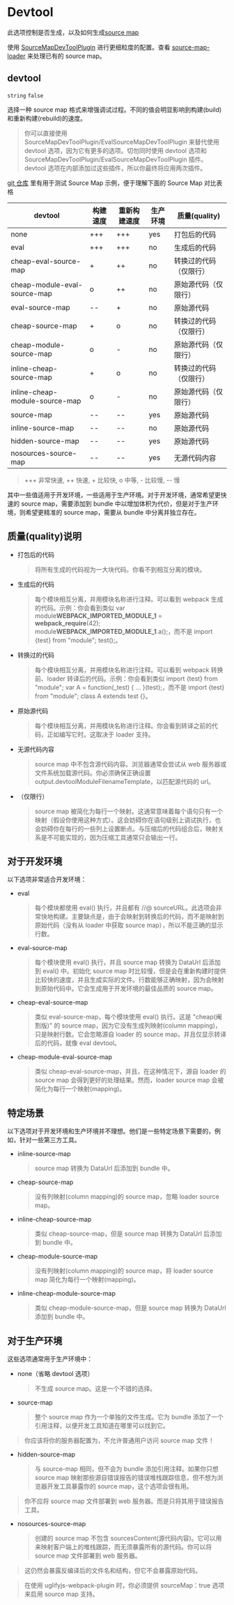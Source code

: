 # Devtool

此选项控制是否生成，以及如何生成[source map](https://blog.teamtreehouse.com/introduction-source-maps)

使用 [SourceMapDevToolPlugin](https://www.webpackjs.com/plugins/source-map-dev-tool-plugin/) 进行更细粒度的配置。查看 [source-map-loader](https://www.webpackjs.com/loaders/source-map-loader/) 来处理已有的 source map。

## devtool

`string` `false`

选择一种 source map 格式来增强调试过程。不同的值会明显影响到构建(build)和重新构建(rebuild)的速度。

> 你可以直接使用 SourceMapDevToolPlugin/EvalSourceMapDevToolPlugin 来替代使用 devtool 选项，因为它有更多的选项。切勿同时使用 devtool 选项和 SourceMapDevToolPlugin/EvalSourceMapDevToolPlugin 插件。devtool 选项在内部添加过这些插件，所以你最终将应用两次插件。

[git 仓库](https://github.com/HeathHwn/webpack-source-map) 里有用于测试 Source Map 示例，便于理解下面的 Source Map 对比表格

| devtool                        | 构建速度 | 重新构建速度 | 生产环境 | 质量(quality)          |
| ------------------------------ | -------- | ------------ | -------- | ---------------------- |
| none                           | +++      | +++          | yes      | 打包后的代码           |
| eval                           | +++      | +++          | no       | 生成后的代码           |
| cheap-eval-source-map          | +        | ++           | no       | 转换过的代码（仅限行） |
| cheap-module-eval-source-map   | o        | ++           | no       | 原始源代码（仅限行）   |
| eval-source-map                | --       | +            | no       | 原始源代码             |
| cheap-source-map               | +        | o            | no       | 转换过的代码（仅限行） |
| cheap-module-source-map        | o        | -            | no       | 原始源代码（仅限行）   |
| inline-cheap-source-map        | +        | o            | no       | 转换过的代码（仅限行） |
| inline-cheap-module-source-map | o        | -            | no       | 原始源代码（仅限行）   |
| source-map                     | --       | --           | yes      | 原始源代码             |
| inline-source-map              | --       | --           | no       | 原始源代码             |
| hidden-source-map              | --       | --           | yes      | 原始源代码             |
| nosources-source-map           | --       | --           | yes      | 无源代码内容           |

> +++ 非常快速, ++ 快速, + 比较快, o 中等, - 比较慢, -- 慢

其中一些值适用于开发环境，一些适用于生产环境。对于开发环境，通常希望更快速的 source map，需要添加到 bundle 中以增加体积为代价，但是对于生产环境，则希望更精准的 source map，需要从 bundle 中分离并独立存在。

## 质量(quality)说明

- 打包后的代码

  > 将所有生成的代码视为一大块代码。你看不到相互分离的模块。

- 生成后的代码

  > 每个模块相互分离，并用模块名称进行注释。可以看到 webpack 生成的代码。示例：你会看到类似 var module**WEBPACK_IMPORTED_MODULE_1** = **webpack_require**(42); module**WEBPACK_IMPORTED_MODULE_1**.a();，而不是 import {test} from "module"; test();。

- 转换过的代码

  > 每个模块相互分离，并用模块名称进行注释。可以看到 webpack 转换前、loader 转译后的代码。示例：你会看到类似 import {test} from "module"; var A = function(\_test) { ... }(test);，而不是 import {test} from "module"; class A extends test {}。

- 原始源代码

  > 每个模块相互分离，并用模块名称进行注释。你会看到转译之前的代码，正如编写它时。这取决于 loader 支持。

- 无源代码内容

  > source map 中不包含源代码内容。浏览器通常会尝试从 web 服务器或文件系统加载源代码。你必须确保正确设置 output.devtoolModuleFilenameTemplate，以匹配源代码的 url。

- （仅限行）
  > source map 被简化为每行一个映射。这通常意味着每个语句只有一个映射（假设你使用这种方式）。这会妨碍你在语句级别上调试执行，也会妨碍你在每行的一些列上设置断点。与压缩后的代码组合后，映射关系是不可能实现的，因为压缩工具通常只会输出一行。

## 对于开发环境

以下选项非常适合开发环境：

- eval

  > 每个模块都使用 eval() 执行，并且都有 //@ sourceURL。此选项会非常快地构建。主要缺点是，由于会映射到转换后的代码，而不是映射到原始代码（没有从 loader 中获取 source map），所以不能正确的显示行数。

- eval-source-map

  > 每个模块使用 eval() 执行，并且 source map 转换为 DataUrl 后添加到 eval() 中。初始化 source map 时比较慢，但是会在重新构建时提供比较快的速度，并且生成实际的文件。行数能够正确映射，因为会映射到原始代码中。它会生成用于开发环境的最佳品质的 source map。

- cheap-eval-source-map

  > 类似 eval-source-map，每个模块使用 eval() 执行。这是 "cheap(阉割版)" 的 source map，因为它没有生成列映射(column mapping)，只是映射行数。它会忽略源自 loader 的 source map，并且仅显示转译后的代码，就像 eval devtool。

- cheap-module-eval-source-map
  > 类似 cheap-eval-source-map，并且，在这种情况下，源自 loader 的 source map 会得到更好的处理结果。然而，loader source map 会被简化为每行一个映射(mapping)。

## 特定场景

以下选项对于开发环境和生产环境并不理想。他们是一些特定场景下需要的，例如，针对一些第三方工具。

- inline-source-map

  > source map 转换为 DataUrl 后添加到 bundle 中。

- cheap-source-map

  > 没有列映射(column mapping)的 source map，忽略 loader source map。

- inline-cheap-source-map

  > 类似 cheap-source-map，但是 source map 转换为 DataUrl 后添加到 bundle 中。

- cheap-module-source-map

  > 没有列映射(column mapping)的 source map，将 loader source map 简化为每行一个映射(mapping)。

- inline-cheap-module-source-map
  > 类似 cheap-module-source-map，但是 source map 转换为 DataUrl 添加到 bundle 中。

## 对于生产环境

这些选项通常用于生产环境中：

- none（省略 devtool 选项）

  > 不生成 source map。这是一个不错的选择。

- source-map
  > 整个 source map 作为一个单独的文件生成。它为 bundle 添加了一个引用注释，以便开发工具知道在哪里可以找到它。

> 你应该将你的服务器配置为，不允许普通用户访问 source map 文件！

- hidden-source-map

  > 与 source-map 相同，但不会为 bundle 添加引用注释。如果你只想 source map 映射那些源自错误报告的错误堆栈跟踪信息，但不想为浏览器开发工具暴露你的 source map，这个选项会很有用。

> 你不应将 source map 文件部署到 web 服务器。而是只将其用于错误报告工具。

- nosources-source-map
  > 创建的 source map 不包含 sourcesContent(源代码内容)。它可以用来映射客户端上的堆栈跟踪，而无须暴露所有的源代码。你可以将 source map 文件部署到 web 服务器。

> 这仍然会暴露反编译后的文件名和结构，但它不会暴露原始代码。

> 在使用 uglifyjs-webpack-plugin 时，你必须提供 sourceMap：true 选项来启用 source map 支持。
